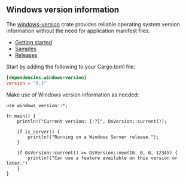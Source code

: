 ## Windows version information

The [windows-version](https://crates.io/crates/windows-version) crate provides reliable operating system version information without the need for application manifest files.

* [Getting started](https://kennykerr.ca/rust-getting-started/)
* [Samples](https://github.com/microsoft/windows-rs/tree/0.52.0/crates/samples) <!-- link to samples for upcoming release -->
* [Releases](https://github.com/microsoft/windows-rs/releases)

Start by adding the following to your Cargo.toml file:

```toml
[dependencies.windows-version]
version = "0.1"
```

Make use of Windows version information as needed:

```rust,no_run
use windows_version::*;

fn main() {
    println!("Current version: {:?}", OsVersion::current());

    if is_server() {
        println!("Running on a Windows Server release.");
    }

    if OsVersion::current() >= OsVersion::new(10, 0, 0, 12345) {
        println!("Can use a feature available on this version or later.")
    }
}
```
